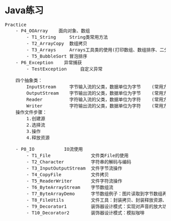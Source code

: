 <h1>Java练习</h1>

<pre>
Practice
    - P4_OOArray    面向对象、数组
        - T1_String     String类常用方法
        - T2_ArrayCopy  数组拷贝
        - T3_Arrays     Arrays工具类的使用(打印数组、数组排序、二分法查找)
        - T5_BubbleSort 冒泡排序 
    - P6_Exception    异常捕获
        - TestException     自定义异常
    
    四个抽象类：
        InputStream     字节输入流的父类，数据单位为字节    (常用方法：read、close)
        OutputStream    字节输出流的父类，数据单位为字节    (常用方法：write、flush、close)
        Reader          字符输入流的父类，数据单位为字符    (常用方法：read、close)
        Writer          字符输出流的父类，数据单位为字符    (常用方法：write、flush、close)
    操作文件步骤：
        1.创建源
        2.选择流
        3.操作
        4.释放资源
    
    - P8_IO           IO流使用
        - T1_File               文件类File的使用
        - T2_Character          字符串的解码与编码
        - T3_InputOutputStream  文件字节流操作
        - T4_CopyFile           文件拷贝
        - T5_ReaderWriter       文件字符流操作
        - T6_ByteArrayStream    字节数组流
        - T7_ByteArrayDemo      字节数组例子：图片读取到字节数组再转回图片
        - T8_FileUtils          文件工具：封装拷贝、封装释放资源、特性：释放资源 try...with...resource
        - T9_Decorator1         装饰器设计模式：实现对声音的放大功能
        - T10_Decorator2        装饰器设计模式：模拟咖啡

</pre>